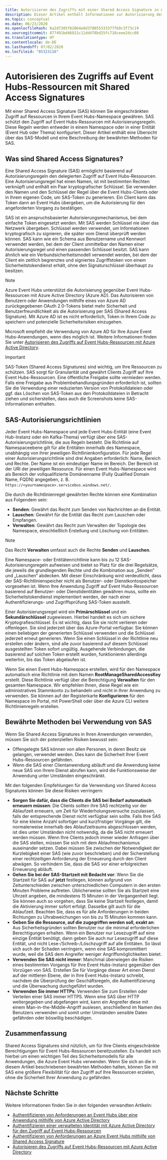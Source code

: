 ```yaml
---
title: Autorisieren des Zugriffs mit einer Shared Access Signature in Azure Event Hubs
description: Dieser Artikel enthält Informationen zur Autorisierung des Zugriffs auf Azure Event Hubs-Ressourcen mit Shared Access Signatures (SAS).
ms.topic: conceptual
ms.date: 06/23/2020
ms.openlocfilehash: 6a2d7385f82864e8d378055333377fb9c3f73c19
ms.sourcegitcommit: 877491bd46921c11dd478bd25fc718ceee2dcc08
ms.translationtype: HT
ms.contentlocale: de-DE
ms.lasthandoff: 07/02/2020
ms.locfileid: "85323116"
---
```

# <a name="authorizing-access-to-event-hubs-resources-using-shared-access-signatures"></a>Autorisieren des Zugriffs auf Event Hubs-Ressourcen mit Shared Access Signatures
Mit einer Shared Access Signature (SAS) können Sie eingeschränkten Zugriff auf Ressourcen in Ihrem Event Hubs-Namespace gewähren. SAS schützt den Zugriff auf Event Hubs-Ressourcen mit Autorisierungsregeln. Diese Regeln werden entweder in einem Namespace oder in einer Entität (Event Hub oder Thema) konfiguriert. Dieser Artikel enthält eine Übersicht über das SAS-Modell und eine Beschreibung der bewährten Methoden für SAS.

## <a name="what-are-shared-access-signatures"></a>Was sind Shared Access Signatures?
Eine Shared Access Signature (SAS) ermöglicht basierend auf Autorisierungsregeln den delegierten Zugriff auf Event Hubs-Ressourcen. Eine Autorisierungsregel hat einen Namen, ist mit bestimmten Rechten verknüpft und enthält ein Paar kryptografischer Schlüssel. Sie verwenden den Namen und den Schlüssel der Regel über die Event Hubs-Clients oder in Ihrem eigenen Code, um SAS-Token zu generieren. Ein Client kann das Token dann an Event Hubs übergeben, um die Autorisierung für den angeforderten Vorgang zu bestätigen.

SAS ist ein anspruchsbasierter Autorisierungsmechanismus, bei dem einfache Token eingesetzt werden. Mit SAS werden Schlüssel nie über das Netzwerk übergeben. Schlüssel werden verwendet, um Informationen kryptografisch zu signieren, die später vom Dienst überprüft werden können. SAS kann wie ein Schema aus Benutzername und Kennwort verwendet werden, bei dem der Client unmittelbar den Namen einer Autorisierungsregel und einen passenden Schlüssel besitzt. SAS kann ähnlich wie ein Verbundsicherheitsmodell verwendet werden, bei dem der Client ein zeitlich begrenztes und signiertes Zugriffstoken von einem Sicherheitstokendienst erhält, ohne den Signaturschlüssel überhaupt zu besitzen.

> [!NOTE]
> Azure Event Hubs unterstützt die Autorisierung gegenüber Event Hubs-Ressourcen mit Azure Active Directory (Azure AD). Das Autorisieren von Benutzern oder Anwendungen mithilfe eines von Azure AD zurückgegebenen OAuth 2.0-Tokens bietet mehr Sicherheit und Benutzerfreundlichkeit als die Autorisierung per SAS (Shared Access Signature). Mit Azure AD ist es nicht erforderlich, Token in Ihrem Code zu speichern und potenzielle Sicherheitsrisiken einzugehen.
>
> Microsoft empfiehlt die Verwendung von Azure AD für Ihre Azure Event Hubs-Anwendungen, wenn dies möglich ist. Weitere Informationen finden Sie unter [Autorisieren des Zugriffs auf Event Hubs-Ressourcen mit Azure Active Directory](authorize-access-azure-active-directory.md).

> [!IMPORTANT]
> SAS-Token (Shared Access Signatures) sind wichtig, um Ihre Ressourcen zu schützen. SAS sorgt für Granularität und gewährt Clients Zugriff auf Ihre Event Hubs-Ressourcen. Eine öffentliche Freigabe sollte vermieden werden. Falls eine Freigabe aus Problembehandlungsgründen erforderlich ist, sollten Sie die Verwendung einer reduzierten Version von Protokolldateien oder ggf. das Löschen von SAS-Token aus den Protokolldateien in Betracht ziehen und sicherstellen, dass auch die Screenshots keine SAS-Informationen enthalten.

## <a name="shared-access-authorization-policies"></a>SAS-Autorisierungsrichtlinien
Jeder Event Hubs-Namespace und jede Event Hubs-Entität (eine Event Hub-Instanz oder ein Kafka-Thema) verfügt über eine SAS-Autorisierungsrichtlinie, die aus Regeln besteht. Die Richtlinie auf Namespaceebene gilt für alle Entitäten innerhalb des Namespace, unabhängig von ihrer jeweiligen Richtlinienkonfiguration.
Für jede Regel einer Autorisierungsrichtlinie sind drei Angaben erforderlich: Name, Bereich und Rechte. Der Name ist ein eindeutiger Name im Bereich. Der Bereich ist der URI der jeweiligen Ressource. Für einen Event Hubs-Namespace wird als Bereich der vollqualifizierte Domänenname (Fully Qualified Domain Name, FQDN) angegeben, z. B. `https://<yournamespace>.servicebus.windows.net/`.

Die durch die Richtlinienregel gewährten Rechte können eine Kombination aus Folgendem sein:
- **Senden**: Gewährt das Recht zum Senden von Nachrichten an die Entität.
- **Lauschen**: Gewährt für die Entität das Recht zum Lauschen oder Empfangen.
- **Verwalten**: Gewährt das Recht zum Verwalten der Topologie des Namespace, einschließlich Erstellung und Löschung von Entitäten.

> [!NOTE]
> Das Recht **Verwalten** umfasst auch die Rechte **Senden** und **Lauschen**.

Eine Namespace- oder Entitätenrichtlinie kann bis zu 12 SAS-Autorisierungsregeln aufweisen und bietet so Platz für die drei Regelsätze, die jeweils die grundlegenden Rechte und die Kombination aus „Senden“ und „Lauschen“ abdecken. Mit dieser Einschränkung wird verdeutlicht, dass der SAS-Richtlinienspeicher nicht als Benutzer- oder Dienstkontospeicher vorgesehen ist. Wenn Ihre Anwendung Zugriff auf Event Hubs-Ressourcen basierend auf Benutzer- oder Dienstidentitäten gewähren muss, sollte ein Sicherheitstokendienst implementiert werden, der nach einer Authentifizierungs- und Zugriffsprüfung SAS-Token ausstellt.

Einer Autorisierungsregel wird ein **Primärschlüssel** und ein **Sekundärschlüssel** zugewiesen. Hierbei handelt es sich um sichere Kryptografieschlüssel. Es ist wichtig, dass Sie sie nicht verlieren oder offenlegen. Sie sind jederzeit über das Azure-Portal verfügbar. Sie können einen beliebigen der generierten Schlüssel verwenden und die Schlüssel jederzeit erneut generieren. Wenn Sie einen Schlüssel in der Richtlinie neu erstellen oder ändern, sind alle zuvor basierend auf diesem Schlüssel ausgestellten Token sofort ungültig. Ausgehende Verbindungen, die basierend auf solchen Token erstellt wurden, funktionieren allerdings weiterhin, bis das Token abgelaufen ist.

Wenn Sie einen Event Hubs-Namespace erstellen, wird für den Namespace automatisch eine Richtlinie mit dem Namen **RootManageSharedAccessKey** erstellt. Diese Richtlinie verfügt über die Berechtigung **Verwalten** für den gesamten Namespace. Wir empfehlen Ihnen, diese Regel wie ein administratives Stammkonto zu behandeln und nicht in Ihrer Anwendung zu verwenden. Sie können auf der Registerkarte **Konfigurieren** für den Namespace im Portal, mit PowerShell oder über die Azure CLI weitere Richtlinienregeln erstellen.

## <a name="best-practices-when-using-sas"></a>Bewährte Methoden bei Verwendung von SAS
Wenn Sie Shared Access Signatures in Ihren Anwendungen verwenden, müssen Sie sich der potenziellen Risiken bewusst sein:

- Offengelegte SAS können von allen Personen, in deren Besitz sie gelangen, verwendet werden. Dies kann die Sicherheit Ihrer Event Hubs-Ressourcen gefährden.
- Wenn die SAS einer Clientanwendung abläuft und die Anwendung keine neue SAS von Ihrem Dienst abrufen kann, wird die Funktionsweise der Anwendung unter Umständen eingeschränkt.

Mit den folgenden Empfehlungen für die Verwendung von Shared Access Signatures können Sie diese Risiken verringern:

- **Sorgen Sie dafür, dass die Clients die SAS bei Bedarf automatisch erneuern müssen**: Die Clients sollten ihre SAS rechtzeitig vor der Ablaufzeit erneuern, um Zeit für Wiederholungsversuche zuzulassen, falls der entsprechende Dienst nicht verfügbar sein sollte. Falls Ihre SAS für eine kleine Anzahl sofortiger und kurzfristiger Vorgänge gilt, die normalerweise innerhalb des Ablaufzeitraums abgeschlossen werden, ist dies unter Umständen nicht notwendig, da die SAS nicht erneuert werden müssen. Wenn Ihre Clients jedoch immer wieder Anfragen über die SAS stellen, müssen Sie sich mit dem Ablaufmechanismus auseinander setzen. Dabei müssen Sie zwischen der Notwendigkeit der Kurzlebigkeit einer SAS (wie zuvor beschrieben) und der Sicherstellung einer rechtzeitigen Anforderung der Erneuerung durch den Client abwägen. So verhindern Sie, dass die SAS vor einer erfolgreichen Erneuerung abläuft.
- **Gehen Sie bei der SAS-Startzeit mit Bedacht vor**: Wenn Sie die Startzeit für SAS auf **jetzt** festlegen, können aufgrund von Zeitunterschieden zwischen unterschiedlichen Computern in den ersten Minuten Probleme auftreten. Üblicherweise sollten Sie als Startzeit eine Uhrzeit angeben, die mindestens 15 Minuten in der Vergangenheit liegt. Sie können auch so vorgehen, dass Sie keine Startzeit festlegen, damit die Aktivierung immer sofort erfolgt. Dasselbe gilt auch für die Ablaufzeit. Beachten Sie, dass es für alle Anforderungen in beiden Richtungen zu Uhrabweichungen von bis zu 15 Minuten kommen kann. 
- **Geben Sie die Ressource, auf die zugegriffen werden soll, exakt an**: Aus Sicherheitsgründen sollten Benutzer nur die minimal erforderlichen Berechtigungen erhalten. Wenn ein Benutzer nur Lesezugriff auf eine einzige Entität benötigt, dann geben Sie auch nur Lesezugriff auf diese Entität, und nicht Lese-/Schreib-/Löschzugriff auf alle Entitäten. So lässt sich auch der Schaden verringern, wenn eine SAS kompromittiert wurde, weil die SAS dem Angreifer weniger Angriffsmöglichkeiten bietet.
- **Verwenden Sie SAS nicht immer**: Manchmal überwiegen die Risiken eines bestimmten Vorgangs für Ihre Event Hubs-Instanz gegenüber den Vorzügen von SAS. Erstellen Sie für Vorgänge dieser Art einen Dienst auf der mittleren Ebene, der in Ihre Event Hubs-Instanz schreibt, nachdem die Überprüfung der Geschäftsregeln, die Authentifizierung und die Überwachung durchgeführt wurden.
- **Verwenden Sie immer HTTPs**: Verwenden Sie zum Erstellen oder Verteilen einer SAS immer HTTPS. Wenn eine SAS über HTTP weitergegeben und abgefangen wird, kann ein Angreifer diese mit einem Man-in-the-Middle-Angriff auslesen, anschließend im Namen des Benutzers verwenden und somit unter Umständen sensible Daten gefährden oder böswillig beschädigen.

## <a name="conclusion"></a>Zusammenfassung
Shared Access Signatures sind nützlich, um für Ihre Clients eingeschränkte Berechtigungen für Event Hubs-Ressourcen bereitzustellen. Es handelt sich hierbei um einen wichtigen Teil des Sicherheitsmodells für alle Anwendungen, die Azure Event Hubs verwenden. Wenn Sie sich an die in diesem Artikel beschriebenen bewährten Methoden halten, können Sie mit SAS eine größere Flexibilität für den Zugriff auf Ihre Ressourcen erzielen, ohne die Sicherheit Ihrer Anwendung zu gefährden.

## <a name="next-steps"></a>Nächste Schritte
Weitere Informationen finden Sie in den folgenden verwandten Artikeln: 

- [Authentifizieren von Anforderungen an Event Hubs über eine Anwendung mithilfe von Azure Active Directory](authenticate-application.md)
- [Authentifizieren einer verwalteten Identität mit Azure Active Directory für den Zugriff auf Event Hubs-Ressourcen](authenticate-managed-identity.md)
- [Authentifizieren von Anforderungen an Azure Event Hubs mithilfe von Shared Access Signature](authenticate-shared-access-signature.md)
- [Autorisieren des Zugriffs auf Event Hubs-Ressourcen mit Azure Active Directory](authorize-access-azure-active-directory.md)


